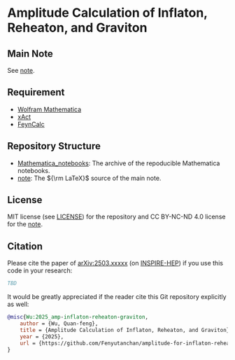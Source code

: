 <!--
 Copyright (c) 2025 Quan-feng WU <wuquanfeng@ihep.ac.cn>
 
 This software is released under the MIT License.
 https://opensource.org/licenses/MIT
-->

# Amplitude Calculation of Inflaton, Reheaton, and Graviton

## Main Note

See [note](./note/main.pdf).

## Requirement

- [Wolfram Mathematica](https://www.wolfram.com/mathematica/)
- [xAct](https://www.xact.es/)
- [FeynCalc](https://feyncalc.github.io/)

## Repository Structure

- [Mathematica_notebooks](./Mathematica_notebooks): The archive of the repoducible Mathematica notebooks.
- [note](./note): The ${\rm LaTeX}$ source of the main note.

## License

MIT license (see [LICENSE](./LICENSE)) for the repository and CC BY-NC-ND 4.0 license for the [note](./note/main.pdf).

## Citation

Please cite the paper of [arXiv:2503.xxxxx](https://arxiv.org/abs/2503.xxxxx) (on [INSPIRE-HEP](https://inspirehep.net/literature/184xxxx)) if you use this code in your research:
```bibtex
TBD
```

It would be greatly appreciated if the reader cite this Git repository explicitly as well:
```bibtex
@misc{Wu:2025_amp-inflaton-reheaton-graviton,
    author = {Wu, Quan-feng},
    title = {Amplitude Calculation of Inflaton, Reheaton, and Graviton},
    year = {2025},
    url = {https://github.com/Fenyutanchan/amplitude-for-inflaton-reheaton-graviton.git}
}
```
